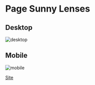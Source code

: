 # Page Sunny Lenses

## Desktop

<img src='https://i.ibb.co/cgTCPyZ/desktop.png' alt='desktop'>

## Mobile

<img src='https://i.ibb.co/p4qVmPT/mobile.png' alt='mobile'>

<a href='https://sunny-lenses.netlify.app/' target='_blank'>Site</a>
